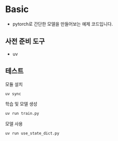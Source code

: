# Basic

- pytorch로 간단한 모델을 만들어보는 예제 코드입니다.

## 사전 준비 도구

- uv

## 테스트

모듈 설치

```bash
uv sync
```

학습 및 모델 생성

```bash
uv run train.py
```

모델 사용

```bash
uv run use_state_dict.py
```
